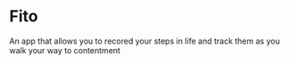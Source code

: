 # Fito
An app that allows you to recored your steps in life and track them as you walk your way to contentment 
